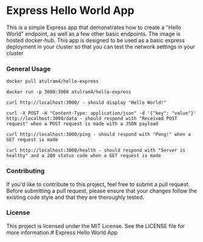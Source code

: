 # Express Hello World App

This is a simple Express app that demonstrates how to create a "Hello World" endpoint, as well as a few other basic endpoints. The image is hosted docker-hub. This app is designed to be used as a basic express deployment in your cluster so that you can test the network settings in your cluster 

### General Usage

    docker pull atulram4/hello-express
    
    docker run -p 3000:3000 atulram4/hello-express
    
    curl http://localhost:3000/ - should display "Hello World!"
    
    curl -X POST -H "Content-Type: application/json" -d '{"key": "value"}' http://localhost:3000/data - should respond with "Received POST request" when a POST request is made with a JSON payload
    
    curl http://localhost:3000/ping - should respond with "Pong!" when a GET request is made
    
    curl http://localhost:3000/health - should respond with "Server is healthy" and a 200 status code when a GET request is made

  
### Contributing
If you'd like to contribute to this project, feel free to submit a pull request. Before submitting a pull request, please ensure that your changes follow the existing code style and that they are thoroughly tested.

### License
This project is licensed under the MIT License. See the LICENSE file for more information.# Express Hello World App